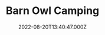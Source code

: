 ---
date: 2022-08-20T13:40:47.000Z
title: Barn Owl Camping
latitude: 52.18967
longitude: 0.872178
category: checkin
---